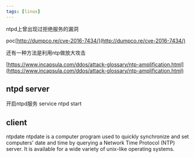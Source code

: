 ```yaml
---
tags: [linux]
---
```


ntpd上曾出现过拒绝服务的漏洞

poc[http://dumpco.re/cve-2016-7434/](http://dumpco.re/cve-2016-7434/)


还有一种方法是利用ntp做放大攻击

[https://www.incapsula.com/ddos/attack-glossary/ntp-amplification.html](https://www.incapsula.com/ddos/attack-glossary/ntp-amplification.html)

## ntpd server

开启ntpd服务
service ntpd start

## client

ntpdate ntpdate is a computer program used to quickly synchronize and set computers' date and time by querying a Network Time Protocol (NTP) server. It is available for a wide variety of unix-like operating systems.
